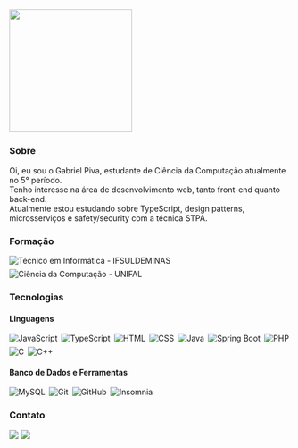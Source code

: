 ## <img src="https://img.shields.io/static/v1?label=Github&message=Gabriel Piva&color=f8efd4&style=for-the-badge&logo=GitHub" width="220px">

### Sobre
Oi, eu sou o Gabriel Piva, estudante de Ciência da Computação atualmente no 5° período.<br>
Tenho interesse na área de desenvolvimento web, tanto front-end quanto back-end.<br>
Atualmente estou estudando sobre TypeScript, design patterns, microsserviços e safety/security com a técnica STPA.

### Formação
<div style="display: flex; gap: 7px; flex-wrap: wrap;">
    <img src="https://img.shields.io/badge/Técnico em Informática-IFSULDEMINAS-00B14F?style=flat-square&labelColor=161616" alt="Técnico em Informática - IFSULDEMINAS">
    <img src="https://img.shields.io/badge/Ciência da Computação-UNIFAL-0071C5?style=flat-square&labelColor=161616" alt="Ciência da Computação - UNIFAL">
</div>

### Tecnologias
#### Linguagens
<div style="display: flex; gap: 7px; flex-wrap: wrap;">
    <img src="https://img.shields.io/badge/Javascript-F0DB4F?style=for-the-badge&logo=javascript&logoColor=F0DB4F&labelColor=070707" alt="JavaScript">
    <img src="https://img.shields.io/badge/TypeScript-007ACC?style=for-the-badge&logo=typescript&logoColor=007ACC&labelColor=070707" alt="TypeScript">
    <img src="https://img.shields.io/badge/HTML5-E34F26?style=for-the-badge&logo=html5&logoColor=E34F26&labelColor=070707" alt="HTML">
    <img src="https://img.shields.io/badge/CSS3-1572B6?style=for-the-badge&logo=css3&logoColor=1572B6&labelColor=070707" alt="CSS">
    <img src="https://img.shields.io/badge/Java-E84135?style=for-the-badge&logo=openjdk&logoColor=E84135&labelColor=070707" alt="Java">
    <img src="https://img.shields.io/badge/Spring Boot-6DB33F?style=for-the-badge&logo=spring&logoColor=6DB33F&labelColor=070707" alt="Spring Boot">
    <img src="https://img.shields.io/badge/PHP-777BB4?style=for-the-badge&logo=php&logoColor=777BB4&labelColor=070707" alt="PHP">
    <img src="https://img.shields.io/badge/C-3a464b?style=for-the-badge&logo=c&logoColor=3a464b&labelColor=070707" alt="C">
    <img src="https://img.shields.io/badge/C%2B%2B-00599C?style=for-the-badge&logo=c%2B%2B&logoColor=00599C&labelColor=070707" alt="C++">
</div>

#### Banco de Dados e Ferramentas
<div style="display: flex; gap: 7px; flex-wrap: wrap;">
    <img src="https://img.shields.io/badge/MySQL-316192?style=for-the-badge&logo=mysql&logoColor=316192&labelColor=070707" alt="MySQL">
    <img src="https://img.shields.io/badge/GIT-E44C30?style=for-the-badge&logo=git&logoColor=E44C30&labelColor=070707" alt="Git">
    <img src="https://img.shields.io/badge/GitHub-f8efd4?style=for-the-badge&logo=github&logoColor=f8efd4&labelColor=070707" alt="GitHub">
    <img src="https://img.shields.io/badge/Insomnia-7B00FF?style=for-the-badge&logo=insomnia&logoColor=7B00FF&labelColor=070707" alt="Insomnia">
</div>

### Contato 
<div style="display: flex; gap: 5px;">
    <a href="https://www.linkedin.com/in/gabriel-piva/" target="_blank"><img src="https://img.shields.io/badge/LinkedIn-0077B5?style=for-the-badge&logo=linkedin&logoColor=white"></a>
    <a href="mailto:gabriel.piva@sou.unifal-mg.edu.br"><img src="https://img.shields.io/badge/-Gmail-red?style=for-the-badge&logo=gmail&logoColor=white"></a>
</div>
